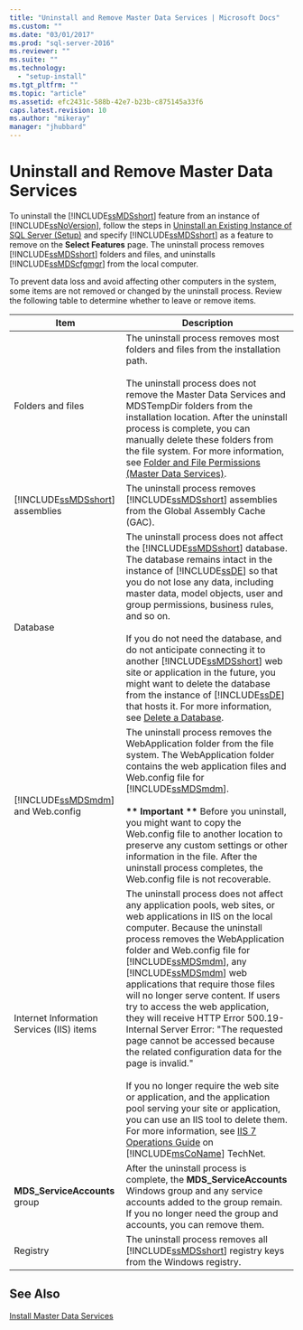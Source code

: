 ```yaml
---
title: "Uninstall and Remove Master Data Services | Microsoft Docs"
ms.custom: ""
ms.date: "03/01/2017"
ms.prod: "sql-server-2016"
ms.reviewer: ""
ms.suite: ""
ms.technology: 
  - "setup-install"
ms.tgt_pltfrm: ""
ms.topic: "article"
ms.assetid: efc2431c-588b-42e7-b23b-c875145a33f6
caps.latest.revision: 10
ms.author: "mikeray"
manager: "jhubbard"
---
```

# Uninstall and Remove Master Data Services
  To uninstall the [!INCLUDE[ssMDSshort](../../a9notintoc/includes/ssmdsshort-md.md)] feature from an instance of [!INCLUDE[ssNoVersion](../../a9notintoc/includes/ssnoversion-md.md)], follow the steps in [Uninstall an Existing Instance of SQL Server &#40;Setup&#41;](../../sql-server/install/uninstall-an-existing-instance-of-sql-server-setup.md) and specify [!INCLUDE[ssMDSshort](../../a9notintoc/includes/ssmdsshort-md.md)] as a feature to remove on the **Select Features** page. The uninstall process removes [!INCLUDE[ssMDSshort](../../a9notintoc/includes/ssmdsshort-md.md)] folders and files, and uninstalls [!INCLUDE[ssMDScfgmgr](../../a9retired/includes/ssmdscfgmgr-md.md)] from the local computer.  
  
 To prevent data loss and avoid affecting other computers in the system, some items are not removed or changed by the uninstall process. Review the following table to determine whether to leave or remove items.  
  
|Item|Description|  
|----------|-----------------|  
|Folders and files|The uninstall process removes most folders and files from the installation path.<br /><br /> The uninstall process does not remove the Master Data Services and MDSTempDir folders from the installation location. After the uninstall process is complete, you can manually delete these folders from the file system. For more information, see [Folder and File Permissions &#40;Master Data Services&#41;](../../master-data-services/folder-and-file-permissions-master-data-services.md).|  
|[!INCLUDE[ssMDSshort](../../a9notintoc/includes/ssmdsshort-md.md)] assemblies|The uninstall process removes [!INCLUDE[ssMDSshort](../../a9notintoc/includes/ssmdsshort-md.md)] assemblies from the Global Assembly Cache (GAC).|  
|Database|The uninstall process does not affect the [!INCLUDE[ssMDSshort](../../a9notintoc/includes/ssmdsshort-md.md)] database. The database remains intact in the instance of [!INCLUDE[ssDE](../../a9notintoc/includes/ssde-md.md)] so that you do not lose any data, including master data, model objects, user and group permissions, business rules, and so on.<br /><br /> If you do not need the database, and do not anticipate connecting it to another [!INCLUDE[ssMDSshort](../../a9notintoc/includes/ssmdsshort-md.md)] web site or application in the future, you might want to delete the database from the instance of [!INCLUDE[ssDE](../../a9notintoc/includes/ssde-md.md)] that hosts it. For more information, see [Delete a Database](../../relational-databases/databases/delete-a-database.md).|  
|[!INCLUDE[ssMDSmdm](../../a9notintoc/includes/ssmdsmdm-md.md)] and Web.config|The uninstall process removes the WebApplication folder from the file system. The WebApplication folder contains the web application files and Web.config file for [!INCLUDE[ssMDSmdm](../../a9notintoc/includes/ssmdsmdm-md.md)].<br /><br /> **\*\* Important \*\*** Before you uninstall, you might want to copy the Web.config file to another location to preserve any custom settings or other information in the file. After the uninstall process completes, the Web.config file is not recoverable.|  
|Internet Information Services (IIS) items|The uninstall process does not affect any application pools, web sites, or web applications in IIS on the local computer. Because the uninstall process removes the WebApplication folder and Web.config file for [!INCLUDE[ssMDSmdm](../../a9notintoc/includes/ssmdsmdm-md.md)], any [!INCLUDE[ssMDSmdm](../../a9notintoc/includes/ssmdsmdm-md.md)] web applications that require those files will no longer serve content. If users try to access the web application, they will receive HTTP Error 500.19-Internal Server Error: "The requested page cannot be accessed because the related configuration data for the page is invalid."<br /><br /> If you no longer require the web site or application, and the application pool serving your site or application, you can use an IIS tool to delete them. For more information, see [IIS 7 Operations Guide](http://go.microsoft.com/fwlink/?LinkId=184885) on [!INCLUDE[msCoName](../../a9notintoc/includes/msconame-md.md)] TechNet.|  
|**MDS_ServiceAccounts** group|After the uninstall process is complete, the **MDS_ServiceAccounts** Windows group and any service accounts added to the group remain. If you no longer need the group and accounts, you can remove them.|  
|Registry|The uninstall process removes all [!INCLUDE[ssMDSshort](../../a9notintoc/includes/ssmdsshort-md.md)] registry keys from the Windows registry.|  
  
## See Also  
 [Install Master Data Services](../../master-data-services/install/windows/install-master-data-services.md)  
  
  